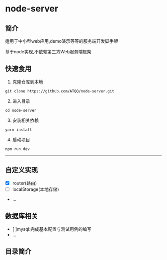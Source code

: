 # node-server

## 简介
适用于中小型web应用,demo演示等等的服务端开发脚手架

基于node实现,不依赖第三方Web服务端框架

## 快速食用
1. 克隆仓库到本地
```git
git clone https://github.com/ATQQ/node-server.git
```

2. 进入目录
```shell
cd node-server
```

3. 安装相关依赖
```npm
yarn install
```

4. 启动项目
```npm
npm run dev
```
---

## 自定义实现
* [x] router(路由)
* [ ] localStorage(本地存储)
* ...

## 数据库相关
* [ ]mysql:完成基本配置与测试用例的编写
* ...

## 目录简介

```text

```
